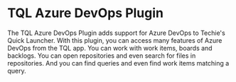 ﻿# TQL Azure DevOps Plugin

The TQL Azure DevOps Plugin adds support for Azure DevOps to Techie's Quick
Launcher. With this plugin, you can access many features of Azure DevOps from
the TQL app. You can work with work items, boards and backlogs. You can open
repositories and even search for files in repositories. And you can find queries
and even find work items matching a query.
